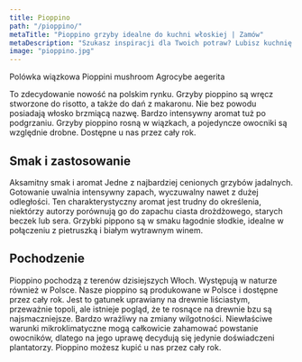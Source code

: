 ```yaml
---
title: Pioppino
path: "/pioppino/"
metaTitle: "Pioppino grzyby idealne do kuchni włoskiej | Zamów"
metaDescription: "Szukasz inspiracji dla Twoich potraw? Lubisz kuchnię włoską, rissotto i dania z past? Poznaj wspaniały smak grzybów pioppino. Zamów na naszej stronie."
image: "pioppino.jpg"
---
```


Polówka wiązkowa
Pioppini mushroom
Agrocybe aegerita

To zdecydowanie nowość na polskim rynku. Grzyby pioppino są wręcz stworzone do risotto, a także do dań z makaronu. Nie bez powodu posiadają włosko brzmiącą nazwę. Bardzo intensywny aromat tuż po podgrzaniu. Grzyby pioppino rosną w wiązkach, a pojedyncze owocniki są względnie drobne. Dostępne u nas przez cały rok.

## Smak i zastosowanie
Aksamitny smak i aromat Jedne z najbardziej cenionych grzybów jadalnych. Gotowanie uwalnia intensywny zapach, wyczuwalny nawet z dużej odległości. Ten charakterystyczny aromat jest trudny do określenia, niektórzy autorzy porównują go do zapachu ciasta drożdżowego, starych beczek lub sera. Grzybki pippono są w smaku łagodnie słodkie, idealne w połączeniu z pietruszką i białym wytrawnym winem.

## Pochodzenie
Pioppino pochodzą z terenów dzisiejszych Włoch. Występują w naturze również w Polsce. Nasze pioppino są produkowane w Polsce i dostępne przez cały rok. Jest to gatunek uprawiany na drewnie liściastym, przeważnie topoli, ale istnieje pogląd, że te rosnące na drewnie bzu są najsmaczniejsze. Bardzo wrażliwy na zmiany wilgotności. Niewłaściwe warunki mikroklimatyczne mogą całkowicie zahamować powstanie owocników, dlatego na jego uprawę decydują się jedynie doświadczeni plantatorzy. Pioppino możesz kupić u nas przez cały rok.